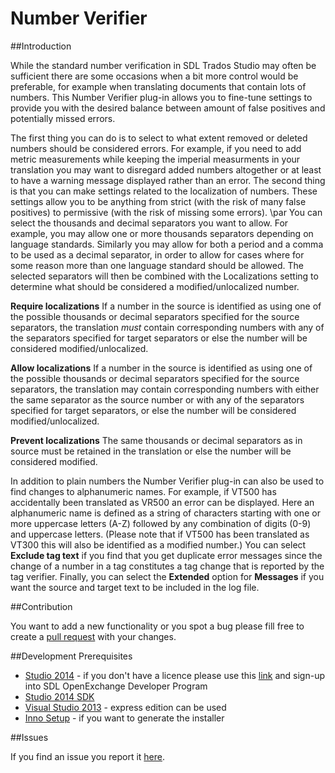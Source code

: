 # Number Verifier

##Introduction

 While the standard number verification in SDL Trados Studio may often be sufficient there are some occasions when a bit more control would be preferable, for example when translating documents that contain lots of numbers. This Number Verifier plug-in allows you to fine-tune settings to provide you with the desired balance between amount of false positives and potentially missed errors.
 
The first thing you can do is to select to what extent removed or deleted numbers should be considered errors. For example, if you need to add metric measurements while keeping the imperial measurments in your translation you may want to disregard added numbers altogether or at least to have a warning message displayed rather than an error.
The second thing is that you can make settings related to the localization of numbers. These settings allow you to be anything from strict (with the risk of many false positives) to permissive (with the risk of missing some errors). \par
You can select the thousands and decimal separators you want to allow. For example, you may allow one or more thousands separators depending on language standards. Similarly you may allow for both a period and a comma to be used as a decimal separator, in order to allow for cases where for some reason more than one language standard should be allowed. The selected separators will then be combined with the Localizations setting to determine what should be considered a modified/unlocalized number.

**Require localizations** If a number in the source is identified as using one of the possible thousands or decimal separators specified for the source separators, the translation *must*  contain corresponding numbers with any of the separators specified for target separators or else the number will be considered modified/unlocalized.

**Allow localizations** If a number in the source is identified as using one of the possible thousands or decimal separators specified for the source separators, the translation may contain corresponding numbers with either the same separator as the source number or with any of the separators specified for target separators, or else the number will be considered modified/unlocalized.

**Prevent localizations** The same thousands or decimal separators as in source must be retained in the translation or else the number will be considered modified.

In addition to plain numbers the Number Verifier plug-in can also be used to find changes to alphanumeric names. For example, if VT500 has accidentally been translated as VR500 an error can be displayed. Here an alphanumeric name is defined as a string of characters starting with one or more uppercase letters (A-Z) followed by any combination of digits (0-9) and uppercase letters. (Please note that if VT500 has been translated as VT300 this will also be identified as a modified number.)
You can select **Exclude tag text**  if you find that you get duplicate error messages since the change of a number in a tag constitutes a tag change that is reported by the tag verifier.
Finally, you can select the **Extended** option for **Messages** if you want the source and target text to be included in the log file.

##Contribution

You want to add a new functionality or you spot a bug please fill free to create a [pull request](https://guides.github.com/activities/contributing-to-open-source/) with your changes.

##Development Prerequisites

* [Studio 2014](https://oos.sdl.com/asp/products/ssl/account/mydownloads.asp) - if you don't have a licence please use this [link](http://www.translationzone.com/openexchange/developer/index.html) and sign-up into SDL OpenExchange Developer Program
* [Studio 2014 SDK](http://www.translationzone.com/openexchange/developer/sdk.html)
* [Visual Studio 2013](http://www.visualstudio.com/downloads/download-visual-studio-vs) - express edition can be used
* [Inno Setup](http://www.jrsoftware.org/isinfo.php) - if you want to generate the installer

##Issues

If you find an issue you report it [here](https://github.com/sdl/SDL-Community/issues).
